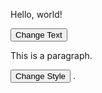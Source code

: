 <!DOCTYPE html>
<html lang="en">
<head>
  <meta charset="UTF-8">
  <meta name="viewport" content="width=device-width, initial-scale=1.0">
  <title>Simple Example</title>
</head>
<body>
  <!-- Change Text -->
  <p id="text">Hello, world!</p>
  <button onclick="changeText()">Change Text</button>

  <!-- Change Style -->
  <p id="style">This is a paragraph.</p>
  <button onclick="changeStyle()">Change Style</button>

  <script>
    function changeText() {
      document.getElementById('text').innerText = "Text changed!";
    }

    function changeStyle() {
      document.getElementById('style').style.color = "red";
    }
  </script>
</body>
</html>.

